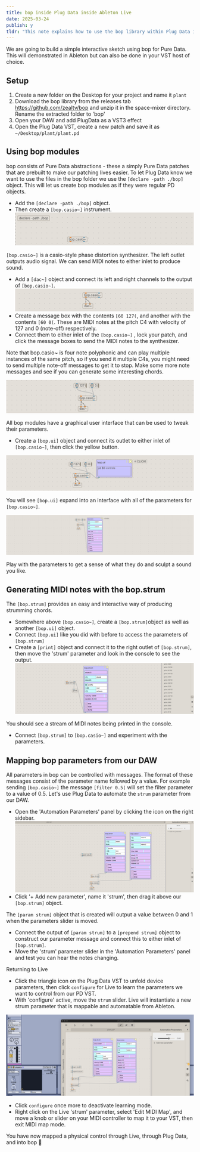 ```yaml
---
title: bop inside Plug Data inside Ableton Live
date: 2025-03-24
publish: y
tldr: "This note explains how to use the bop library within Plug Data in Ableton Live to create interactive musical sketches. It details using [bop.casio~]` for sound, `[bop.strum]` for generating chords, and mapping bop parameters to DAW controls for automation."
---
```


We are going to build a simple interactive sketch using bop for Pure Data.  This will demonstrated in Ableton but can also be done in your VST host of choice.

## Setup
1. Create a new folder on the Desktop for your project and name it `plant`
2. Download the bop library from the releases tab https://github.com/zealtv/bop and unzip it in the space-mixer directory.  Rename the extracted folder to 'bop'
3. Open your DAW and add PlugData as a VST3 effect
4. Open the Plug Data VST, create a new patch and save it as `~/Desktop/plant/plant.pd` 

## Using bop modules

bop consists of Pure Data abstractions - these a simply Pure Data patches that are prebuilt to make our patching lives easier.  To let Plug Data know we want to use the files in the bop folder we use the `[declare -path ./bop] ` object.   This will let us create bop modules as if they were regular PD objects.
- Add the `[declare -path ./bop]` object.
- Then create a `[bop.casio~]` instrument.
![](../files/Pastedimage20250324161617.png)

`[bop.casio~]` is a casio-style phase distortion synthesizer. The left outlet outputs audio signal.  We can send MIDI notes to either inlet to produce sound.
- Add a `[dac~]` object and connect its left and right channels to the output of `[bop.casio~]`.
![](../files/Pastedimage20250324161938.png)
- Create a message box with the contents `[60 127(`, and another with the contents `[60 0(`.  These are MIDI notes at the pitch C4 with velocity of 127 and 0 (note-off) respectively.  
- Connect them to either inlet of the `[bop.casio~]` , lock your patch, and click the message boxes to send the MIDI notes to the synthesizer.

Note that bop.casio~ is four note polyphonic and can play multiple instances of the same pitch, so if you send it multiple C4s, you might need to send multiple note-off messages to get it to stop.  Make some more note messages and see if you can generate some interesting chords.

![](../files/Pastedimage20250324162538.png)

All bop modules have a graphical user interface that can be used to tweak their parameters.  

- Create a `[bop.ui]` object and connect its outlet to either inlet of `[bop.casio~]`, then click the yellow button.

![](../files/Pastedimage20250324162906.png)

You will see `[bop.ui]` expand into an interface with all of the parameters for `[bop.casio~]`.

![](../files/Pastedimage20250324163016.png)

Play with the parameters to get a sense of what they do and sculpt a sound you like.

## Generating MIDI notes with the bop.strum

The `[bop.strum]` provides an easy and interactive way of producing strumming chords.
- Somewhere above `[bop.casio~]`, create a `[bop.strum]`object as well as another `[bop.ui]` object.  
- Connect `[bop.ui]` like you did with before to access the parameters of `[bop.strum]`
- Create a `[print]` object and connect it to the right outlet of `[bop.strum]`, then move the 'strum' parameter and look in the console to see the output.
![](../files/Pastedimage20250324163613.png)

You should see a stream of MIDI notes being printed in the console.  
- Connect `[bop.strum]` to `[bop.casio~]` and experiment with the parameters.

## Mapping bop parameters from our DAW
All parameters in bop can be controlled with messages.  The format of these messages consist of the parameter name followed by a value.  For example sending `[bop.casio~]` the message `[filter 0.5(` will set the filter parameter to a value of 0.5.  Let's use Plug Data to automate the `strum` parameter from our DAW.

- Open the 'Automation Parameters' panel by clicking the icon on the right sidebar.
![](../files/Pastedimage20250324170316.png)
- Click '+ Add new parameter', name it 'strum', then drag it above our `[bop.strum]` object.

The `[param strum]` object that is created will output a value between 0 and 1 when the parameters slider is moved.

- Connect the output of `[param strum]` to a  `[prepend strum]` object to construct our parameter message and connect this to either inlet of `[bop.strum]`.  
- Move the 'strum' parameter slider in the 'Automation Parameters' panel and test you can hear the notes changing.

Returning to Live
- Click the triangle icon on the Plug Data VST to unfold device parameters, then click `configure` for Live to learn the parameters we want to control from our PD VST.
- With 'configure' active, move the `strum` slider.  Live will instantiate a new strum parameter that is mappable and automatable from Ableton.

![ ](../files/Pastedimage20250324171703.png)

- Click `configure` once more to deactivate learning mode.  
- Right click on the Live 'strum' parameter, select 'Edit MIDI Map', and move a knob or slider on your MIDI controller to map it to your VST, then exit MIDI map mode.

You have now mapped a physical control through Live, through Plug Data, and into bop 🤯
